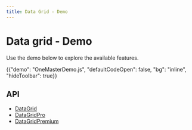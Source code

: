```yaml
---
title: Data Grid - Demo
---
```


# Data grid - Demo

<p class="description">Use the demo below to explore the available features.</p>

{{"demo": "OneMasterDemo.js", "defaultCodeOpen": false, "bg": "inline", "hideToolbar": true}}

## API

- [DataGrid](/x/api/data-grid/data-grid/)
- [DataGridPro](/x/api/data-grid/data-grid-pro/)
- [DataGridPremium](/x/api/data-grid/data-grid-premium/)
